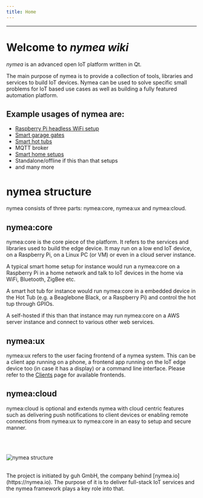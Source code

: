 ```yaml
---
title: Home
---
```


--------------------------------------------

# Welcome to *nymea wiki*
*nymea* is an advanced open IoT platform written in Qt.

The main purpose of nymea is to provide a collection of tools, libraries and services to build IoT devices. Nymea can be used to solve specific small problems for IoT based use cases as well as building a fully featured automation platform.

## Example usages of nymea are:
* [Raspberry Pi headless WiFi setup](http://berrylan.org)
* [Smart garage gates](https://smartwithmaveo.com)
* [Smart hot tubs](https://www.hackster.io/124582/open-source-hot-tub-controller-e0a1f3)
* MQTT broker
* [Smart home setups](https://www.hackster.io/michael_zanetti/open-source-smart-home-with-touchscreen-control-panel-55e613)
* Standalone/offline if this than that setups
* and many more

# nymea structure

nymea consists of three parts: nymea:core, nymea:ux and nymea:cloud.

## nymea:core

nymea:core is the core piece of the platform. It refers to the services and libraries used to build the edge device. It may run on a low end IoT device, on a Raspberry Pi, on a Linux PC (or VM) or even in a cloud server instance.

A typical smart home setup for instance would run a nymea:core on a Raspberry Pi in a home network and talk to IoT devices in the home via WiFi, Bluetooth, ZigBee etc.

A smart hot tub for instance would run nymea:core in a embedded device in the Hot Tub (e.g. a Beaglebone Black, or a Raspberry Pi) and control the hot tup through GPIOs.

A self-hosted if this than that instance may run nymea:core on a AWS server instance and connect to various other web services.

## nymea:ux

nymea:ux refers to the user facing frontend of a nymea system. This can be a client app running on a phone, a frontend app running on the IoT edge device too (in case it has a display) or a command line interface. Please refer to the [Clients](https://nymea.io/en/wiki/nymea/master/clients) page for available frontends.

## nymea:cloud

nymea:cloud is optional and extends nymea with cloud centric features such as delivering push notifications to client devices or enabling remote connections from nymea:ux to nymea:core in an easy to setup and secure manner.

<br /><br />

![nymea structure](https://raw.githubusercontent.com/guh/nymea-wiki/master/docs/en/images/home-stack.png)

<br />
The project is initiated by guh GmbH, the company behind [nymea.io](https://nymea.io). The purpose of it is to deliver full-stack IoT services and the nymea framework plays a key role into that.

